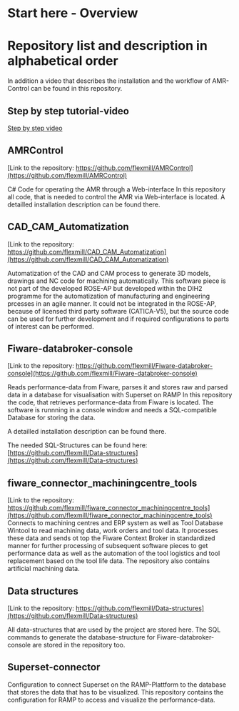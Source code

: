 # Start here - Overview
# Repository list and description in alphabetical order

In addition a video that describes the installation and the workflow of AMR-Control can be found in this repository.

## Step by step tutorial-video
[Step by step video](https://github.com/flexmill/Overview/blob/main/FlexMill_Installation.mp4)


## AMRControl
[Link to the repository: https://github.com/flexmill/AMRControl](https://github.com/flexmill/AMRControl)

C# Code for operating the AMR through a Web-interface
In this repository all code, that is needed to control the AMR via Web-interface is located.
A detailled installation description can be found there.

## CAD_CAM_Automatization
[Link to the repository: https://github.com/flexmill/CAD_CAM_Automatization](https://github.com/flexmill/CAD_CAM_Automatization)

Automatization of the CAD and CAM process to generate 3D models, drawings and NC code for machining automatically. This software piece is not part of the developed ROSE-AP but developed within the DIH2 programme for the automatization of manufacturing and engineering prcesses in an agile manner. It could not be integrated in the ROSE-AP, because of licensed third party software (CATICA-V5), but the source code can be used for further development and if required configurations to parts of interest can be performed.

## Fiware-databroker-console
[Link to the repository: https://github.com/flexmill/Fiware-databroker-console](https://github.com/flexmill/Fiware-databroker-console)

Reads performance-data from Fiware, parses it and stores raw and parsed data in a database for visualisation with Superset on RAMP
In this repository the code, that retrieves performance-data from Fiware is located.
The software is runnning in a console window and needs a SQL-compatible Database for storing the data.

A detailled installation description can be found there.

The needed SQL-Structures can be found here: [https://github.com/flexmill/Data-structures](https://github.com/flexmill/Data-structures)

## fiware_connector_machiningcentre_tools
[Link to the repository: https://github.com/flexmill/fiware_connector_machiningcentre_tools](https://github.com/flexmill/fiware_connector_machiningcentre_tools)
Connects to machining centres and ERP system as well as Tool Database Wintool to read machining data, work orders and tool data. It processes these data and sends ot top the Fiware Context Broker in standardized manner for further processing of subsequent software pieces to get performance data as well as the automation of the tool logistics and tool replacement based on the tool life data. The repository also contains artificial machining data.

## Data structures
[Link to the repository: https://github.com/flexmill/Data-structures](https://github.com/flexmill/Data-structures)

All data-structures that are used by the project are stored here.
The SQL commands to generate the database-structure for Fiware-databroker-console are stored in the repository too.

## Superset-connector
Configuration to connect Superset on the RAMP-Plattform to the database that stores the data that has to be visualized.
This repository contains the configuration for RAMP to access and visualize the performance-data.
